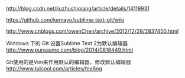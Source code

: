 http://blog.csdn.net/liuzhushiqiang/article/details/14119931


https://github.com/kemayo/sublime-text-git/wiki

http://www.cnblogs.com/owenChen/archive/2012/12/28/2837450.html


Windows 下的 Git 设置Sublime Text 2为默认编辑器
http://www.pureasme.com/blog/2014/0818449.html


Git使用的是Vim来作用默认的编辑器，修改默认编辑器
http://www.tuicool.com/articles/fea6nq